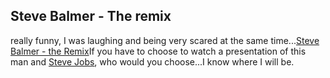 <article><h2>Steve Balmer - The remix</h2>really funny, I was laughing and being very scared at the same time...<a href="http://www.flamingmailbox.com/maccomedy/movies/balmer.html" title="Steve Balmer - The remix">Steve Balmer - the Remix</a>If you have to choose to watch a presentation of this man and <a href="http://www.apple.com/quicktime/qtv/mwsf07/" title="steve jobs">Steve Jobs</a>, who would you choose...I know where I will be.</article>